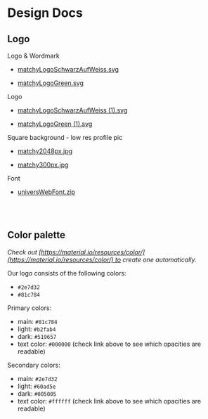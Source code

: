 # Design Docs

## Logo

Logo & Wordmark

- [matchyLogoSchwarzAufWeiss.svg](Design%20Docs%20c1cbcffe9aa34faa8029a4e5b2d198e3/matchyLogoSchwarzAufWeiss.svg)

- [matchyLogoGreen.svg](Design%20Docs%20c1cbcffe9aa34faa8029a4e5b2d198e3/matchyLogoGreen.svg)

Logo

- [matchyLogoSchwarzAufWeiss (1).svg](Design%20Docs%20c1cbcffe9aa34faa8029a4e5b2d198e3/matchyLogoSchwarzAufWeiss_(1).svg)

- [matchyLogoGreen (1).svg](Design%20Docs%20c1cbcffe9aa34faa8029a4e5b2d198e3/matchyLogoGreen_(1).svg)

Square background - low res profile pic

- [matchy2048px.jpg](Design%20Docs%20c1cbcffe9aa34faa8029a4e5b2d198e3/WebSizeProfile.jpg)

- [matchy300px.jpg](Design%20Docs%20c1cbcffe9aa34faa8029a4e5b2d198e3/WebSizeThumbnail.jpg)

Font

- [universWebFont.zip](Design%20Docs%20c1cbcffe9aa34faa8029a4e5b2d198e3/universWebFont.zip)

<br><br>

## Color palette

*Check out [https://material.io/resources/color/](https://material.io/resources/color/) to create one automatically.*

Our logo consists of the following colors:

- `#2e7d32`
- `#81c784`

Primary colors:

- main: `#81c784`
- light: `#b2fab4`
- dark: `#519657`
- text color: `#000000` (check link above to see which opacities are readable)

Secondary colors:

- main: `#2e7d32`
- light: `#60ad5e`
- dark: `#005005`
- text color: `#ffffff` (check link above to see which opacities are readable)
